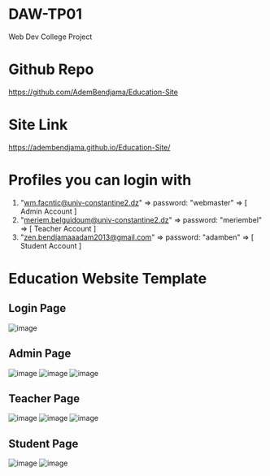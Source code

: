 # DAW-TP01

Web Dev College Project

# Github Repo

https://github.com/AdemBendjama/Education-Site

# Site Link

https://adembendjama.github.io/Education-Site/

# Profiles you can login with

1. "wm.facntic@univ-constantine2.dz"        => password: "webmaster" => [ Admin   Account ]
2. "meriem.belguidoum@univ-constantine2.dz" => password: "meriembel" => [ Teacher Account ]
3. "zen.bendjamaaadam2013@gmail.com"        => password: "adamben"   => [ Student Account ]

# Education Website Template

## Login Page 
![image](https://user-images.githubusercontent.com/93732841/199827954-a74f8d07-7d0f-4872-bb6c-039784e9ce4e.png)

## Admin Page
![image](https://user-images.githubusercontent.com/93732841/199714625-55881a66-9a4e-4a89-a215-1fd5bcd265ce.png)
![image](https://user-images.githubusercontent.com/93732841/199714650-06fdd108-d8c6-4f64-a7ee-a4e2f887e1e1.png)
![image](https://user-images.githubusercontent.com/93732841/199714666-67067e26-0258-4522-96b1-4cbddba2507e.png)

## Teacher Page
![image](https://user-images.githubusercontent.com/93732841/199828408-7fe03b2e-3885-4373-8e2a-9b532b0ca8be.png)
![image](https://user-images.githubusercontent.com/93732841/199714824-5a4a0ec3-02e4-4181-a325-bc4653d01492.png)
![image](https://user-images.githubusercontent.com/93732841/199714850-a08a207d-d4e5-4d41-ad98-101f56300a2b.png)

## Student Page
![image](https://user-images.githubusercontent.com/93732841/199714983-5df48d99-4530-4c1b-b07f-764b2f402106.png)
![image](https://user-images.githubusercontent.com/93732841/199715078-3fd7f4f8-84c3-4904-b49d-07d32414c43b.png)


